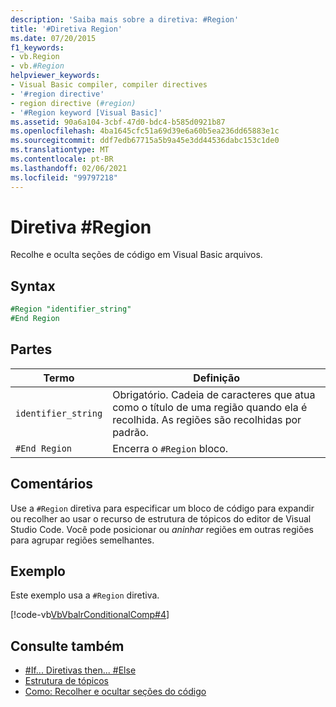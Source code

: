 ```yaml
---
description: 'Saiba mais sobre a diretiva: #Region'
title: '#Diretiva Region'
ms.date: 07/20/2015
f1_keywords:
- vb.Region
- vb.#Region
helpviewer_keywords:
- Visual Basic compiler, compiler directives
- '#region directive'
- region directive (#region)
- '#Region keyword [Visual Basic]'
ms.assetid: 90a6a104-3cbf-47d0-bdc4-b585d0921b87
ms.openlocfilehash: 4ba1645cfc51a69d39e6a60b5ea236dd65883e1c
ms.sourcegitcommit: ddf7edb67715a5b9a45e3dd44536dabc153c1de0
ms.translationtype: MT
ms.contentlocale: pt-BR
ms.lasthandoff: 02/06/2021
ms.locfileid: "99797218"
---
```

# <a name="region-directive"></a>Diretiva #Region

Recolhe e oculta seções de código em Visual Basic arquivos.  
  
## <a name="syntax"></a>Syntax  

```vb
#Region "identifier_string"  
#End Region  
```  
  
## <a name="parts"></a>Partes  
  
|Termo|Definição|  
|---|---|  
|`identifier_string`|Obrigatório. Cadeia de caracteres que atua como o título de uma região quando ela é recolhida. As regiões são recolhidas por padrão.|  
|`#End Region`|Encerra o `#Region` bloco.|  
  
## <a name="remarks"></a>Comentários  

 Use a `#Region` diretiva para especificar um bloco de código para expandir ou recolher ao usar o recurso de estrutura de tópicos do editor de Visual Studio Code. Você pode posicionar ou *aninhar* regiões em outras regiões para agrupar regiões semelhantes.  
  
## <a name="example"></a>Exemplo  

 Este exemplo usa a `#Region` diretiva.  
  
 [!code-vb[VbVbalrConditionalComp#4](~/samples/snippets/visualbasic/VS_Snippets_VBCSharp/VbVbalrConditionalComp/VB/Class1.vb#4)]  
  
## <a name="see-also"></a>Consulte também

- [#If... Diretivas then... #Else](if-then-else-directives.md)
- [Estrutura de tópicos](/visualstudio/ide/outlining)
- [Como: Recolher e ocultar seções do código](../../programming-guide/program-structure/how-to-collapse-and-hide-sections-of-code.md)
